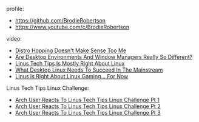 profile:
- https://github.com/BrodieRobertson
- https://www.youtube.com/c/BrodieRobertson

video:
- [Distro Hopping Doesn't Make Sense Too Me](https://youtu.be/0yFys_q1Wx8)
- [Are Desktop Environments And Window Managers Really So Different?](https://youtu.be/C5l5IxEsASE)
- [Linus Tech Tips Is Mostly Right About Linux](https://youtu.be/y6Xs23lvmX4)
- [What Desktop Linux Needs To Succeed In The Mainstream](https://youtu.be/utUKn3iSQyM)
- [Linus Is Right About Linux Gaming... For Now](https://youtu.be/HeJosuGLq0c)

Linus Tech Tips Linux Challenge:
- [Arch User Reacts To Linus Tech Tips Linux Challenge Pt 1](https://youtu.be/5JGm96zq4IY)
- [Arch User Reacts To Linus Tech Tips Linux Challenge Pt 2](https://youtu.be/YHsSa4GkRRw)
- [Arch User Reacts To Linus Tech Tips Linux Challenge Pt 3](https://youtu.be/3FnvBEkcUZE)
